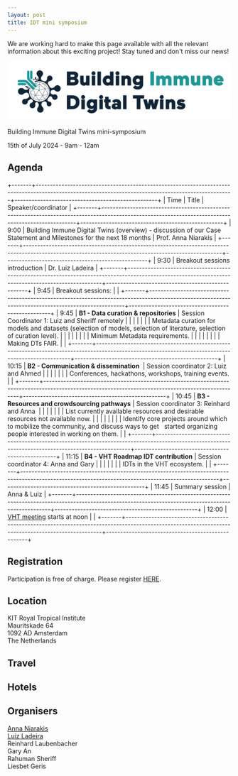 ```yaml
---
layout: post
title: IDT mini symposium
---
```


We are working hard to make this page available with all the relevant information about this exciting project! Stay tuned and don't miss our news!

![](images/thumbnail_logoIDT_banner.png)

Building Immune Digital Twins mini-symposium

15th of July 2024 - 9am - 12am

## Agenda

+-------+---------------------------------------------------------------------------------------------------------------------------------------------------+--------------------------------------------------+
| Time  | Title                                                                                                                                             | Speaker/coordinator                              |
+-------+---------------------------------------------------------------------------------------------------------------------------------------------------+--------------------------------------------------+
| 9:00  | Building Immune Digital Twins (overview) - discussion of our Case Statement and Milestones for the next 18 months                                 | Prof. Anna Niarakis                              |
+-------+---------------------------------------------------------------------------------------------------------------------------------------------------+--------------------------------------------------+
| 9:30  | Breakout sessions introduction                                                                                                                    | Dr. Luiz Ladeira                                 |
+-------+---------------------------------------------------------------------------------------------------------------------------------------------------+--------------------------------------------------+
| 9:45  | Breakout sessions:                                                                                                                                |                                                  |
+-------+---------------------------------------------------------------------------------------------------------------------------------------------------+--------------------------------------------------+
| 9:45  | **B1 - Data curation & repositories**                                                                                                             | Session Coordinator 1: Luiz and Sheriff remotely |
|       |                                                                                                                                                   |                                                  |
|       | Metadata curation for models and datasets (selection of models, selection of literature, selection of curation level).                            |                                                  |
|       |                                                                                                                                                   |                                                  |
|       | Minimum Metadata requirements.                                                                                                                    |                                                  |
|       |                                                                                                                                                   |                                                  |
|       | Making DTs FAIR.                                                                                                                                  |                                                  |
+-------+---------------------------------------------------------------------------------------------------------------------------------------------------+--------------------------------------------------+
| 10:15 | **B2 - Communication & dissemination**                                                                                                            | Session coordinator 2: Luiz and Ahmed            |
|       |                                                                                                                                                   |                                                  |
|       | Conferences, hackathons, workshops, training events.                                                                                              |                                                  |
+-------+---------------------------------------------------------------------------------------------------------------------------------------------------+--------------------------------------------------+
| 10:45 | **B3 - Resources and crowdsourcing pathways**                                                                                                     | Session coordinator 3: Reinhard and Anna         |
|       |                                                                                                                                                   |                                                  |
|       | List currently available resources and desirable resources not available now.                                                                     |                                                  |
|       |                                                                                                                                                   |                                                  |
|       | Identify core projects around which to mobilize the community, and discuss ways to get   started organizing people interested in working on them. |                                                  |
+-------+---------------------------------------------------------------------------------------------------------------------------------------------------+--------------------------------------------------+
| 11:15 | **B4 - VHT Roadmap IDT contribution**                                                                                                             | Session coordinator 4: Anna and Gary             |
|       |                                                                                                                                                   |                                                  |
|       | IDTs in the VHT ecosystem.                                                                                                                        |                                                  |
+-------+---------------------------------------------------------------------------------------------------------------------------------------------------+--------------------------------------------------+
| 11:45 | Summary session                                                                                                                                   | Anna & Luiz                                      |
+-------+---------------------------------------------------------------------------------------------------------------------------------------------------+--------------------------------------------------+
| 12:00 | [VHT meeting](https://www.edith-csa.eu/vht-ecosystem-meeting/) starts at noon                                                                     |                                                  |
+-------+---------------------------------------------------------------------------------------------------------------------------------------------------+--------------------------------------------------+

## Registration

Participation is free of charge. Please register [HERE](https://docs.google.com/forms/d/e/1FAIpQLSfcRC2EPMKz0XCbGoa4IQ2PKID7YiHaz5AZupJD0mvjjm0lJg/viewform?pli=1).

## Location

KIT Royal Tropical Institute\
Mauritskade 64\
1092 AD Amsterdam\
The Netherlands

## Travel

## Hotels

## Organisers

[Anna Niarakis](https://www.linkedin.com/in/anna-niarakis-58535b3/)\
[Luiz Ladeira](https://www.linkedin.com/in/luizladeira/)\
Reinhard Laubenbacher\
Gary An\
Rahuman Sheriff\
Liesbet Geris
